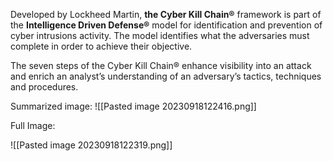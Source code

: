 Developed by Lockheed Martin, **the Cyber Kill Chain®** framework is part of the **Intelligence Driven Defense®** model for identification and prevention of cyber intrusions activity. The model identifies what the adversaries must complete in order to achieve their objective.

The seven steps of the Cyber Kill Chain® enhance visibility into an attack and enrich an analyst’s understanding of an adversary’s tactics, techniques and procedures.

Summarized image:
![[Pasted image 20230918122416.png]]

Full Image:

![[Pasted image 20230918122319.png]]